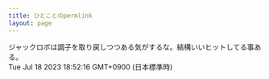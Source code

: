 ```yaml
---
title: ひとことのpermlink
layout: page
---
```

<div class="box" dt="1689673936667">
  ジャックロボは調子を取り戻しつつある気がするな。結構いいヒットしてる事ある。
  <div class="content is-small">Tue Jul 18 2023 18:52:16 GMT+0900 (日本標準時)</div>
</div>